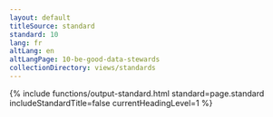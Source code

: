 ```yaml
---
layout: default
titleSource: standard
standard: 10
lang: fr
altLang: en
altLangPage: 10-be-good-data-stewards
collectionDirectory: views/standards
---
```

{% include functions/output-standard.html standard=page.standard includeStandardTitle=false currentHeadingLevel=1 %}
